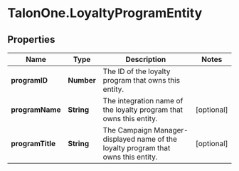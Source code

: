 # TalonOne.LoyaltyProgramEntity

## Properties

Name | Type | Description | Notes
------------ | ------------- | ------------- | -------------
**programID** | **Number** | The ID of the loyalty program that owns this entity. | 
**programName** | **String** | The integration name of the loyalty program that owns this entity. | [optional] 
**programTitle** | **String** | The Campaign Manager-displayed name of the loyalty program that owns this entity. | [optional] 


